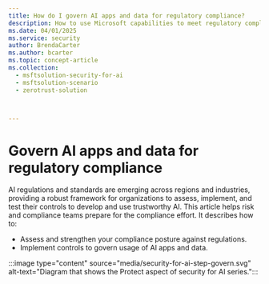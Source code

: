 ```yaml
---
title: How do I govern AI apps and data for regulatory compliance?
description: How to use Microsoft capabilities to meet regulatory compliance requirements with AI apps and data. 
ms.date: 04/01/2025
ms.service: security
author: BrendaCarter
ms.author: bcarter
ms.topic: concept-article
ms.collection: 
  - msftsolution-security-for-ai
  - msftsolution-scenario
  - zerotrust-solution



---
```


# Govern AI apps and data for regulatory compliance

AI regulations and standards are emerging across regions and industries, providing a robust framework for organizations to assess, implement, and test their controls to develop and use trustworthy AI. This article helps risk and compliance teams prepare for the compliance effort. It describes how to:
- Assess and strengthen your compliance posture against regulations.
- Implement controls to govern usage of AI apps and data.

:::image type="content" source="media/security-for-ai-step-govern.svg" alt-text="Diagram that shows the Protect aspect of security for AI series.":::


